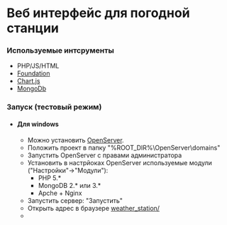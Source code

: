 # Веб интерфейс для погодной станции

### Используемые интсрументы
- PHP/JS/HTML
- [Foundation](http://foundation.zurb.com/)
- [Chart.js](http://www.chartjs.org/)
- [MongoDb](https://www.mongodb.org/)

### Запуск (тестовый режим)
- #### Для windows
  - Можно установить [OpenServer](http://open-server.ru/).
  - Положить проект в папку "%ROOT_DIR%\OpenServer\domains\"
  - Запустить OpenServer с правами администратора
  - Установить в настрйоках OpenServer используемые модули ("Настройки"->"Модули"):
    - PHP 5.*
    - MongoDB 2.* или 3.*
    - Apche + Nginx
  - Запустить сервер: "Запустить"
  - Открыть адрес в браузере [weather_station/](weather_station/)
  - 
